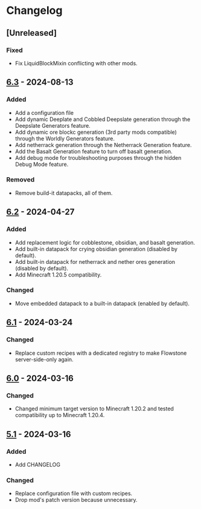 # Changelog

## [Unreleased]

### Fixed

+ Fix LiquidBlockMixin conflicting with other mods.

## [6.3] - 2024-08-13

### Added

+ Add a configuration file
+ Add dynamic Deeplate and Cobbled Deepslate generation through the Deepslate Generators feature.
+ Add dynamic ore blockc generation (3rd party mods compatible) through the Worldly Generators feature.
+ Add netherrack generation through the Netherrack Generation feature.
+ Add the Basalt Generation feature to turn off basalt generation.
+ Add debug mode for troubleshooting purposes through the hidden Debug Mode feature.

### Removed

+ Remove build-it datapacks, all of them.

## [6.2] - 2024-04-27

### Added

+ Add replacement logic for cobblestone, obsidian, and basalt generation.
+ Add built-in datapack for crying obsidian generation (disabled by default).
+ Add built-in datapack for netherrack and nether ores generation (disabled by default).
+ Add Minecraft 1.20.5 compatibility.

### Changed

+ Move embedded datapack to a built-in datapack (enabled by default).

## [6.1] - 2024-03-24

### Changed

+ Replace custom recipes with a dedicated registry to make Flowstone server-side-only again.

## [6.0] - 2024-03-16

### Changed

+ Changed minimum target version to Minecraft 1.20.2 and tested compatibility up to Minecraft 1.20.4.

## [5.1] - 2024-03-16

### Added

+ Add CHANGELOG

### Changed

+ Replace configuration file with custom recipes.
+ Drop mod's patch version because unnecessary.

[6.3]: https://github.com/NivOridocs/flowstone/releases/tag/6.3
[6.2]: https://github.com/NivOridocs/flowstone/releases/tag/6.2
[6.1]: https://github.com/NivOridocs/flowstone/releases/tag/6.1
[6.0]: https://github.com/NivOridocs/flowstone/releases/tag/6.0
[5.1]: https://github.com/NivOridocs/flowstone/releases/tag/5.1
